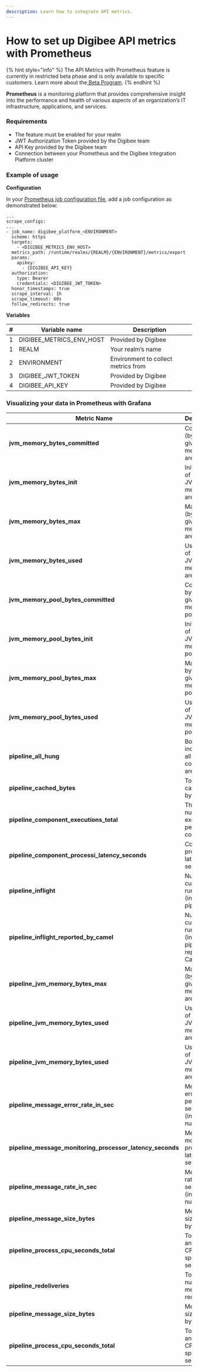 ```yaml
---
description: Learn how to integrate API metrics.
---
```


# How to set up Digibee API metrics with Prometheus

{% hint style="info" %}
The API Metrics with Prometheus feature is currently in restricted beta phase and is only available to specific customers. Learn more about the[ Beta Program](https://docs.digibee.com/documentation/general/beta-program).
{% endhint %}

**Prometheus** is a monitoring platform that provides comprehensive insight into the performance and health of various aspects of an organization’s IT infrastructure, applications, and services.

### **Requirements**

* The feature must be enabled for your realm
* JWT Authorization Token provided by the Digibee team
* API Key provided by the Digibee team
* Connection between your Prometheus and the Digibee Integration Platform cluster

### **Example of usage**

**Configuration**

In your [Prometheus job configuration file](https://prometheus.io/docs/prometheus/latest/configuration/configuration/), add a job configuration as demonstrated below:

```
...
scrape_configs:
...
- job_name: digibee_platform_<ENVIRONMENT>
  scheme: https
  targets:
    - <DIGIBEE_METRICS_ENV_HOST>
  metrics_path: /runtime/realms/{REALM}/{ENVIRONMENT}/metrics/export
  params:
    apikey:
      - {DIGIBEE_API_KEY}
  authorization:
    type: Bearer
    credentials: <DIGIBEE_JWT_TOKEN>
  honor_timestamps: true
  scrape_interval: 1h
  scrape_timeout: 60s
  follow_redirects: true

```

**Variables**

| **#** | **Variable name**           | **Description**                     |
| ----- | --------------------------- | ----------------------------------- |
| 1     | DIGIBEE\_METRICS\_ENV\_HOST | Provided by Digibee                 |
| 1     | REALM                       | Your realm’s name                   |
| 2     | ENVIRONMENT                 | Environment to collect metrics from |
| 3     | DIGIBEE\_JWT\_TOKEN         | Provided by Digibee                 |
| 4     | DIGIBEE\_API\_KEY           | Provided by Digibee                 |

### **Visualizing your data in Prometheus with Grafana**

<table data-full-width="true"><thead><tr><th>Metric Name</th><th>Description</th><th>Type</th></tr></thead><tbody><tr><td><strong>jvm_memory_bytes_committed</strong></td><td>Committed (bytes) of a given JVM memory area.</td><td>Gauge</td></tr><tr><td><strong>jvm_memory_bytes_init</strong></td><td>Initial bytes of a given JVM memory area.</td><td>Gauge</td></tr><tr><td><strong>jvm_memory_bytes_max</strong></td><td>Maximum (bytes) of a given JVM memory area.</td><td>Gauge</td></tr><tr><td><strong>jvm_memory_bytes_used</strong></td><td>Used bytes of a given JVM memory area.</td><td>Gauge</td></tr><tr><td><strong>jvm_memory_pool_bytes_committed</strong></td><td>Committed bytes of a given JVM memory pool.</td><td>Gauge</td></tr><tr><td><strong>jvm_memory_pool_bytes_init</strong></td><td>Initial bytes of a given JVM memory pool.</td><td>Gauge</td></tr><tr><td><strong>jvm_memory_pool_bytes_max</strong></td><td>Maximum bytes of a given JVM memory pool.</td><td>Gauge</td></tr><tr><td><strong>jvm_memory_pool_bytes_used</strong></td><td>Used bytes of a given JVM memory pool.</td><td>Gauge</td></tr><tr><td><strong>pipeline_all_hung</strong></td><td>Boolean indicating if all pipeline consumers are hung.</td><td>Gauge</td></tr><tr><td><strong>pipeline_cached_bytes</strong></td><td>Total cached bytes.</td><td>Summary</td></tr><tr><td><strong>pipeline_component_executions_total</strong></td><td>The total number of executions per component.</td><td>Counter</td></tr><tr><td><strong>pipeline_component_processi_latency_seconds</strong></td><td>Component processing latency in seconds.</td><td>Summary</td></tr><tr><td><strong>pipeline_inflight</strong></td><td>Number of currently running (inflight) pipelines.</td><td>Gauge</td></tr><tr><td><strong>pipeline_inflight_reported_by_camel</strong></td><td>Number of currently running (inflight) pipelines reported by Camel.</td><td>Gauge</td></tr><tr><td><strong>pipeline_jvm_memory_bytes_max</strong></td><td>Maximum (bytes) of a given JVM memory area.</td><td>Gauge</td></tr><tr><td><strong>pipeline_jvm_memory_bytes_used</strong></td><td>Used bytes of a given JVM memory area.</td><td>Gauge</td></tr><tr><td><strong>pipeline_jvm_memory_bytes_used</strong></td><td>Used bytes of a given JVM memory area.</td><td>Gauge</td></tr><tr><td><strong>pipeline_message_error_rate_in_sec</strong></td><td>Message error rate per seconds (integer number).</td><td>Gauge</td></tr><tr><td><strong>pipeline_message_monitoring_processor_latency_seconds</strong></td><td>Message monitoring processor latency in seconds.</td><td>Counter</td></tr><tr><td><strong>pipeline_message_rate_in_sec</strong></td><td>Message rate per seconds (integer number).</td><td>Gauge</td></tr><tr><td><strong>pipeline_message_size_bytes</strong></td><td>Message size in bytes.</td><td>Summary</td></tr><tr><td><strong>pipeline_process_cpu_seconds_total</strong></td><td>Total user and system CPU time spent in seconds.</td><td>Counter</td></tr><tr><td><strong>pipeline_redeliveries</strong></td><td>Total number of messages redelivered.</td><td>Counter</td></tr><tr><td><strong>pipeline_message_size_bytes</strong></td><td>Message size in bytes.</td><td>Summary</td></tr><tr><td><strong>pipeline_process_cpu_seconds_total</strong></td><td>Total user and system CPU time spent in seconds.</td><td>Counter</td></tr></tbody></table>
